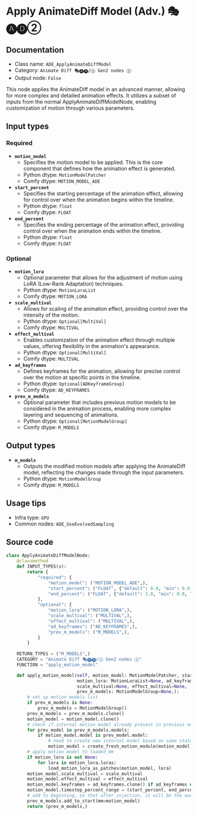 # Apply AnimateDiff Model (Adv.) 🎭🅐🅓②
## Documentation
- Class name: `ADE_ApplyAnimateDiffModel`
- Category: `Animate Diff 🎭🅐🅓/② Gen2 nodes ②`
- Output node: `False`

This node applies the AnimateDiff model in an advanced manner, allowing for more complex and detailed animation effects. It utilizes a subset of inputs from the normal ApplyAnimateDiffModelNode, enabling customization of motion through various parameters.
## Input types
### Required
- **`motion_model`**
    - Specifies the motion model to be applied. This is the core component that defines how the animation effect is generated.
    - Python dtype: `MotionModelPatcher`
    - Comfy dtype: `MOTION_MODEL_ADE`
- **`start_percent`**
    - Specifies the starting percentage of the animation effect, allowing for control over when the animation begins within the timeline.
    - Python dtype: `float`
    - Comfy dtype: `FLOAT`
- **`end_percent`**
    - Specifies the ending percentage of the animation effect, providing control over when the animation ends within the timeline.
    - Python dtype: `float`
    - Comfy dtype: `FLOAT`
### Optional
- **`motion_lora`**
    - Optional parameter that allows for the adjustment of motion using LoRA (Low-Rank Adaptation) techniques.
    - Python dtype: `MotionLoraList`
    - Comfy dtype: `MOTION_LORA`
- **`scale_multival`**
    - Allows for scaling of the animation effect, providing control over the intensity of the motion.
    - Python dtype: `Optional[MultiVal]`
    - Comfy dtype: `MULTIVAL`
- **`effect_multival`**
    - Enables customization of the animation effect through multiple values, offering flexibility in the animation's appearance.
    - Python dtype: `Optional[MultiVal]`
    - Comfy dtype: `MULTIVAL`
- **`ad_keyframes`**
    - Defines keyframes for the animation, allowing for precise control over the motion at specific points in the timeline.
    - Python dtype: `Optional[ADKeyframeGroup]`
    - Comfy dtype: `AD_KEYFRAMES`
- **`prev_m_models`**
    - Optional parameter that includes previous motion models to be considered in the animation process, enabling more complex layering and sequencing of animations.
    - Python dtype: `Optional[MotionModelGroup]`
    - Comfy dtype: `M_MODELS`
## Output types
- **`m_models`**
    - Outputs the modified motion models after applying the AnimateDiff model, reflecting the changes made through the input parameters.
    - Python dtype: `MotionModelGroup`
    - Comfy dtype: `M_MODELS`
## Usage tips
- Infra type: `GPU`
- Common nodes: `ADE_UseEvolvedSampling`


## Source code
```python
class ApplyAnimateDiffModelNode:
    @classmethod
    def INPUT_TYPES(s):
        return {
            "required": {
                "motion_model": ("MOTION_MODEL_ADE",),
                "start_percent": ("FLOAT", {"default": 0.0, "min": 0.0, "max": 1.0, "step": 0.001}),
                "end_percent": ("FLOAT", {"default": 1.0, "min": 0.0, "max": 1.0, "step": 0.001}),
            },
            "optional": {
                "motion_lora": ("MOTION_LORA",),
                "scale_multival": ("MULTIVAL",),
                "effect_multival": ("MULTIVAL",),
                "ad_keyframes": ("AD_KEYFRAMES",),
                "prev_m_models": ("M_MODELS",),
            }
        }
    
    RETURN_TYPES = ("M_MODELS",)
    CATEGORY = "Animate Diff 🎭🅐🅓/② Gen2 nodes ②"
    FUNCTION = "apply_motion_model"

    def apply_motion_model(self, motion_model: MotionModelPatcher, start_percent: float=0.0, end_percent: float=1.0,
                           motion_lora: MotionLoraList=None, ad_keyframes: ADKeyframeGroup=None,
                           scale_multival=None, effect_multival=None,
                           prev_m_models: MotionModelGroup=None,):
        # set up motion models list
        if prev_m_models is None:
            prev_m_models = MotionModelGroup()
        prev_m_models = prev_m_models.clone()
        motion_model = motion_model.clone()
        # check if internal motion model already present in previous model - create new if so
        for prev_model in prev_m_models.models:
            if motion_model.model is prev_model.model:
                # need to create new internal model based on same state_dict
                motion_model = create_fresh_motion_module(motion_model)
        # apply motion model to loaded_mm
        if motion_lora is not None:
            for lora in motion_lora.loras:
                load_motion_lora_as_patches(motion_model, lora)
        motion_model.scale_multival = scale_multival
        motion_model.effect_multival = effect_multival
        motion_model.keyframes = ad_keyframes.clone() if ad_keyframes else ADKeyframeGroup()
        motion_model.timestep_percent_range = (start_percent, end_percent)
        # add to beginning, so that after injection, it will be the earliest of prev_m_models to be run
        prev_m_models.add_to_start(mm=motion_model)
        return (prev_m_models,)

```
